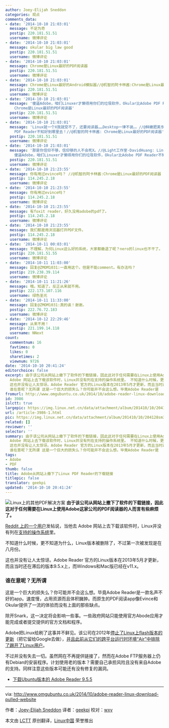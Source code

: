 ```yaml
---
author: Joey-Elijah Sneddon
categories: 观点
comments_data:
- date: '2014-10-10 21:03:01'
  message: 不足为奇
  postip: 220.181.51.51
  username: 微博评论
- date: '2014-10-10 21:03:01'
  message: okular big law good
  postip: 220.181.51.51
  username: 微博评论
- date: '2014-10-10 21:03:01'
  message: Chrome是Linux最好的PDF阅读器
  postip: 220.181.51.51
  username: 微博评论
- date: '2014-10-10 21:03:01'
  message: Chrome是Linux最好的Android模拟器//@机智的阿卡林酱:Chrome是Linux最好的PDF阅读器
  postip: 220.181.51.51
  username: 微博评论
- date: '2014-10-10 21:03:01'
  message: '傻逼Adobe，咱们Linuxer才懒得用你们的垃圾软件，Okular比Adobe PDF Reader不知好到哪里去！//@机智的阿卡林酱:
    Chrome是Linux最好的PDF阅读器'
  postip: 220.181.51.51
  username: 微博评论
- date: '2014-10-10 21:03:01'
  message: 'Linux就一个X我就受不了，还要阅读器……Desktop一律不装。。//@鲜嫩肥美东条希: 傻逼Adobe，咱们Linuxer才懒得用你们的垃圾软件，Okular比Adobe
    PDF Reader不知好到哪里去！//@机智的阿卡林酱: Chrome是Linux最好的PDF阅读器'
  postip: 220.181.51.51
  username: 微博评论
- date: '2014-10-10 21:03:01'
  message: '那是你信仰不够，信仰够的人不会死X。//@Light工作室-DavidHuang: Linux就一个X我就受不了，还要阅读器……Desktop一律不装。。//@鲜嫩肥美东条希:
    傻逼Adobe，咱们Linuxer才懒得用你们的垃圾软件，Okular比Adobe PDF Reader不知好到哪里去！//@机智的阿卡林酱: Chrome是Linux最好的PDF阅读器'
  postip: 220.181.51.51
  username: 微博评论
- date: '2014-10-10 21:23:55'
  message: 你有用过evince吗？ //@机智的阿卡林酱:Chrome是Linux最好的PDF阅读器
  postip: 114.245.2.18
  username: 微博评论
- date: '2014-10-10 21:23:55'
  message: 你有用过evince吗？
  postip: 114.245.2.18
  username: 微博评论
- date: '2014-10-10 21:23:55'
  message: 有foxit reader，好久没用adobe的pdf了。
  postip: 114.245.2.18
  username: 微博评论
- date: '2014-10-10 21:23:55'
  message: 我们都是用浏览器打开PDF文件。
  postip: 114.245.2.18
  username: 微博评论
- date: '2014-10-11 00:03:01'
  message: 不理解，为何Linux这么好的系统，大家都撤退了呢？nero的linux也不干了。
  postip: 220.181.51.55
  username: 微博评论
- date: '2014-10-11 11:03:00'
  message: 回复@ZMOM1031:一直用这个。但是不能comment。有办法吗？
  postip: 219.238.39.114
  username: 微博评论
- date: '2014-10-11 11:21:26'
  message: 哦。知道了。反正从来就不用。
  postip: 222.173.107.116
  username: 绿色圣光
- date: '2014-10-11 11:33:00'
  message: 回复@ZMOM1031:真的诶！谢谢。
  postip: 222.76.72.183
  username: 微博评论
- date: '2014-10-12 22:29:46'
  message: 从来不用！
  postip: 221.199.14.118
  username: NNext
count:
  commentnum: 16
  favtimes: 0
  likes: 0
  sharetimes: 2
  viewnum: 9726
date: '2014-10-10 20:41:24'
editorchoice: false
excerpt: 由于该公司从网站上撤下了软件的下载链接，因此这对于任何需要在Linux上使用Adobe这家公司的PDF阅读器的人而言有些麻烦了。 Reddit 上的一个用户发帖说，当他去
  Adobe 网站上去下载该软件时，Linux并没有列在支持的操作系统里。 不知道什么时候，更不知道为什么，Linux版本被删除了，不过第一次被发现是在八月份。
  这也并没有让人太惊讶。Adobe Reader 官方的Linux版本在2013年5月才更新，而且当时还在滞后的版本9.5.x上，而Windows和Mac版已经在v11.x。
  谁在意呢？无所谓 这是一个巨大的损失么？你可能并不会这么想。毕竟Adobe Reader是
fromurl: http://www.omgubuntu.co.uk/2014/10/adobe-reader-linux-download-pulled-website
id: 3986
islctt: true
largepic: https://img.linux.net.cn/data/attachment/album/201410/10/204128sm3wfm3odonfonzn.jpg
url: /article-3986-1.html
pic: https://img.linux.net.cn/data/attachment/album/201410/10/204128sm3wfm3odonfonzn.jpg.thumb.jpg
related: []
reviewer: ''
selector: ''
summary: 由于该公司从网站上撤下了软件的下载链接，因此这对于任何需要在Linux上使用Adobe这家公司的PDF阅读器的人而言有些麻烦了。 Reddit 上的一个用户发帖说，当他去
  Adobe 网站上去下载该软件时，Linux并没有列在支持的操作系统里。 不知道什么时候，更不知道为什么，Linux版本被删除了，不过第一次被发现是在八月份。
  这也并没有让人太惊讶。Adobe Reader 官方的Linux版本在2013年5月才更新，而且当时还在滞后的版本9.5.x上，而Windows和Mac版已经在v11.x。
  谁在意呢？无所谓 这是一个巨大的损失么？你可能并不会这么想。毕竟Adobe Reader是
tags:
- Adobe
- PDF
thumb: false
title: Adobe从网站上撤下了Linux PDF Reader的下载链接
titlepic: false
translator: geekpi
updated: '2014-10-10 20:41:24'
---
```


![Linux上的其他PDF解决方案](/data/attachment/album/201410/10/204128sm3wfm3odonfonzn.jpg)
**由于该公司从网站上撤下了软件的下载链接，因此这对于任何需要在Linux上使用Adobe这家公司的PDF阅读器的人而言有些麻烦了。**


[Reddit 上的一个用户](https://www.reddit.com/r/linux/comments/2hsgq6/linux_version_of_adobe_reader_no_longer/)发帖说，当他去 Adobe 网站上去下载该软件时，Linux并没有列在[支持的操作系统](http://get.adobe.com/reader/otherversions/)里。


不知道什么时候，更不知道为什么，Linux版本被删除了，不过第一次被发现是在八月份。


这也并没有让人太惊讶。Adobe Reader 官方的Linux版本在2013年5月才更新，而且当时还在滞后的版本9.5.x上，而Windows和Mac版已经在v11.x。


### 谁在意呢？无所谓


这是一个巨大的损失么？你可能并不会这么想。毕竟Adobe Reader是一款名声不好的app。速度慢，占用资源而且体积臃肿。而原生的PDF阅读app像Evince和Okular提供了一流的体验而没有上面的那些缺点。


除开Snark，这一决定将会影响一些事。一些政府网站只能使用官方Abode应用才能完成或者提交提供的官方文档和程序。


Adobe把Linux给刷了这事并不鲜见。该公司在2012年[停止了Linux上flash版本的更新](http://www.omgubuntu.co.uk/2012/02/adobe-adandons-flash-on-linux)（把它留给Google去做），[并且此前从它们的跨平台运行时环境“Air”中排除了踢开了Linux用户](http://www.omgubuntu.co.uk/2011/06/adobe-air-for-linux-axed)。


不过并没有失去一切。虽然网在不再提供链接了，然而在Adobe FTP服务器上仍有Debian的安装程序。计划使用老的版本？需要自己承担风险且没有来自Adobe的支持。同样注意这些版本可能还有没有修复的漏洞。


* [下载Ubuntu版本的 Adobe Reader 9.5.5](ftp://ftp.adobe.com/pub/adobe/reader/unix/9.x/9.5.5/enu/AdbeRdr9.5.5-1_i386linux_enu.deb)




---


via: <http://www.omgubuntu.co.uk/2014/10/adobe-reader-linux-download-pulled-website>


作者：[Joey-Elijah Sneddon](https://plus.google.com/117485690627814051450/?rel=author) 译者：[geekpi](https://github.com/geekpi) 校对：[wxy](https://github.com/wxy)


本文由 [LCTT](https://github.com/LCTT/TranslateProject) 原创翻译，[Linux中国](http://linux.cn/) 荣誉推出